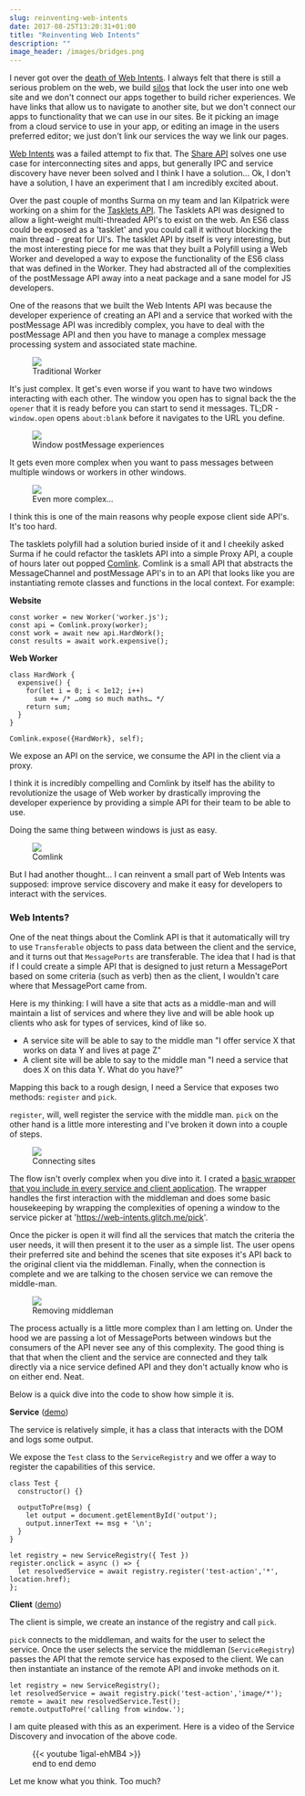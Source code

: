 ```yaml
---
slug: reinventing-web-intents
date: 2017-08-25T13:20:31+01:00
title: "Reinventing Web Intents"
description: ""
image_header: /images/bridges.png
---
```

I never got over the [death of Web Intents](/what-happened-to-web-intents/). I
always felt that there is still a serious problem on the web, we build
[silos](/unintended-silos/) that lock the user into one web site and we don't
connect our apps together to build richer experiences. We have links that allow
us to navigate to another site, but we don't connect our apps to functionality
that we can use in our sites. Be it picking an image from a cloud service to use
in your app, or editing an image in the users preferred editor; we just don't
link our services the way we link our pages.

[Web Intents](https://en.wikipedia.org/wiki/Web_Intents) was a failed attempt to
fix that. The [Share API](/navigator.share/) solves one use case for
interconnecting sites and apps, but generally IPC and service discovery have
never been solved and I think I have a solution... Ok, I don't have a solution,
I have an experiment that I am incredibly excited about.

Over the past couple of months Surma on my team and Ian Kilpatrick were working
on a shim for the [Tasklets API](https://github.com/GoogleChromeLabs/tasklets).
The Tasklets API was designed to allow a light-weight multi-threaded API's to exist on
the web. An ES6 class could be exposed as a 'tasklet' and you could call it
without blocking the main thread - great for UI's. The tasklet API by itself is
very interesting, but the most interesting piece for me was that they built a
Polyfill using a Web Worker and developed a way to expose the functionality of
the ES6 class that was defined in the Worker. They had abstracted all of the
complexities of the postMessage API away into a neat package and a sane model
for JS developers.

One of the reasons that we built the Web Intents API was because the developer
experience of creating an API and a service that worked with the postMessage API
was incredibly complex, you have to deal with the postMessage API and then you
have to manage a complex message processing system and associated state machine.

<figure>
  <img src="/images/worker-dx.png">
  <figcaption>Traditional Worker</figcaption>
</figure>

It's just complex. It get's even worse if you want to have two windows
interacting with each other. The window you open has to signal back the the
`opener` that it is ready before you can start to send it messages. TL;DR -
`window.open` opens `about:blank` before it navigates to the URL you define.

<figure>
  <img src="/images/window-dx.png">
  <figcaption>Window postMessage experiences</figcaption>
</figure>

It gets even more complex when you want to pass messages between multiple windows
or workers in other windows. 

<figure>
  <img src="/images/complex-workers.png">
  <figcaption>Even more complex...</figcaption>
</figure>

I think this is one of the main reasons why people expose client side API's. It's too
hard.

The tasklets polyfill had a solution buried inside of it
and I cheekily asked Surma if he could refactor the tasklets API into a simple
Proxy API, a couple of hours later out popped
[Comlink](https://github.com/GoogleChromeLabs/comlink/). Comlink is a small API
that abstracts the MessageChannel and postMessage API's in to an API that looks
like you are instantiating remote classes and functions in the local context. For 
example:

**Website**
```
const worker = new Worker('worker.js');
const api = Comlink.proxy(worker);
const work = await new api.HardWork();
const results = await work.expensive();
```

**Web Worker**
```
class HardWork {
  expensive() {
    for(let i = 0; i < 1e12; i++)
      sum += /* …omg so much maths… */
    return sum;
  }
}

Comlink.expose({HardWork}, self);
```
We expose an API on the service, we consume the API in the client via a proxy.

I think it is incredibly compelling and Comlink by itself has the ability to
revolutionize the usage of Web worker by drastically improving the developer
experience by providing a simple API for their team to be able to use.

Doing the same thing between windows is just as easy.

<figure>
  <img src="/images/comlink.png">
  <figcaption>Comlink</figcaption>
</figure>

But I had another thought... I can reinvent a small part of Web Intents was supposed:
improve service discovery and make it easy for developers to interact with the
services.

### Web Intents?

One of the neat things about the Comlink API is that it automatically will try
to use `Transferable` objects to pass data between the client and the service,
and it turns out that `MessagePorts` are transferable. The idea that I had is
that if I could create a simple API that is designed to just return a
MessagePort based on some criteria (such as verb) then as the client, I wouldn't
care where that MessagePort came from.

Here is my thinking: I will have a site that acts as a middle-man and will
maintain a list of services and where they live and will be able hook up 
clients who ask for types of services, kind of like so.

* A service site will be able to say to the middle man "I offer service X that
  works on data Y and lives at page Z"
* A client site will be able to say to the middle man "I need a service that does
  X on this data Y. What do you have?" 

Mapping this back to a rough design, I need a Service that exposes two methods:
`register` and `pick`.

`register`, will, well register the service with the middle man. `pick` on the
other hand is a little more interesting and I've broken it down into a couple of
steps.

<figure>
  <img src="/images/webintents-step-1.png">
  <figcaption>Connecting sites</figcaption>
</figure>

The flow isn't overly complex when you dive into it. I crated a [basic
wrapper that you include in every service and client
application](https://web-intents.glitch.me/scripts/service.js). The wrapper
handles the first interaction with the middleman and does some basic
housekeeping by wrapping the complexities of opening a window to the service
picker at 'https://web-intents.glitch.me/pick'.

Once the picker is open it will find all the services that match the criteria
the user needs, it will then present it to the user as a simple list. The user
opens their preferred site and behind the scenes that site exposes it's API back
to the original client via the middleman. Finally, when the connection is
complete and we are talking to the chosen service we can remove the middle-man.

<figure>
  <img src="/images/webintents-step-2.png">
  <figcaption>Removing middleman</figcaption>
</figure>

The process actually is a little more complex than I am letting on. Under the
hood we are passing a lot of MessagePorts between windows but the consumers of
the API never see any of this complexity. The good thing is that that when the
client and the service are connected and they talk directly via a nice service
defined API and they don't actually know who is on either end. Neat.

Below is a quick dive into the code to show how simple it is.

**Service** ([demo](https://web-intents-service-1.glitch.me/))

The service is relatively simple, it has a class that interacts with the DOM
and logs some output.

We expose the `Test` class to the `ServiceRegistry` and we offer a way to
register the capabilities of this service.

```
class Test {
  constructor() {}

  outputToPre(msg) {
    let output = document.getElementById('output');
    output.innerText += msg + '\n';
  }
}

let registry = new ServiceRegistry({ Test })
register.onclick = async () => {    
  let resolvedService = await registry.register('test-action','*', location.href);  
};
```

**Client** ([demo](https://web-intents-client.glitch.me/))

The client is simple, we create an instance of the registry and call `pick`.

`pick` connects to the middleman, and waits for the user to select the
service. Once the user selects the service the middleman (`ServiceRegistry`)
passes the API that the remote service has exposed to the client. We can
then instantiate an instance of the remote API and invoke methods on it.

```
let registry = new ServiceRegistry();
let resolvedService = await registry.pick('test-action','image/*');
remote = await new resolvedService.Test();
remote.outputToPre('calling from window.');
```

I am quite pleased with this as an experiment. Here is a video of the Service
Discovery and invocation of the above code.

<figure>
{{< youtube 1igal-ehMB4 >}}
<figcaption>end to end demo</figcaption>
</figure>

Let me know what you think. Too much?